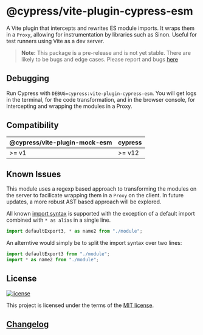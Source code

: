 # @cypress/vite-plugin-cypress-esm

A Vite plugin that intercepts and rewrites ES module imports. It wraps them in a `Proxy`, allowing for instrumentation by libraries such as Sinon. Useful for test runners using Vite as a dev server.

> **Note:** This package is a pre-release and is not yet stable. There are likely to be bugs and edge cases. Please report and bugs [here](https://github.com/cypress-io/cypress/issues/new?labels=npm:%20@cypress/vite-plugin-cypress-esm)

## Debugging

Run Cypress with `DEBUG=cypress:vite-plugin-cypress-esm`. You will get logs in the terminal, for the code transformation, and in the browser console, for intercepting and wrapping the modules in a Proxy. 
## Compatibility

| @cypress/vite-plugin-mock-esm | cypress |
| ------------------------ | ------- |
| >= v1                    | >= v12  |

## Known Issues

This module uses a regexp based approach to transforming the modules on the server to facilicate wrapping them in a `Proxy` on the client. In future updates, a more robust AST based approach will be explored. 

All known [import syntax](https://developer.mozilla.org/en-US/docs/Web/JavaScript/Reference/Statements/import) is supported with the exception of a default import combined with `* as alias` in a single line.

```js
import defaultExport3, * as name2 from "./module";
```

An alterntive would simply be to split the import syntax over two lines:

```js
import defaultExport3 from "./module";
import * as name2 from "./module";
```

## License

[![license](https://img.shields.io/badge/license-MIT-green.svg)](https://github.com/cypress-io/cypress/blob/develop/LICENSE)

This project is licensed under the terms of the [MIT license](/LICENSE).

## [Changelog](./CHANGELOG.md)
